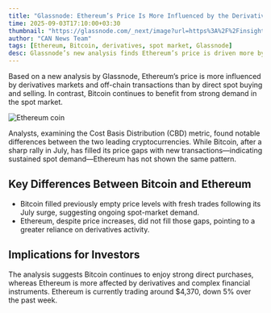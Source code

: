 ```yaml
---
title: "Glassnode: Ethereum’s Price Is More Influenced by the Derivatives Market"
time: 2025-09-03T17:10:00+03:30
thumbnail: "https://glassnode.com/_next/image?url=https%3A%2F%2Finsights.glassnode.com%2Fcontent%2Fimages%2F2025%2F07%2Fcme_btc.webp&w=640&q=75"    
author: "CAN News Team"
tags: [Ethereum, Bitcoin, derivatives, spot market, Glassnode]
desc: Glassnode’s new analysis finds Ethereum’s price is driven more by derivatives and off-chain activity than direct spot trading, while Bitcoin shows stronger spot demand.
---
```


Based on a new analysis by Glassnode, Ethereum’s price is more influenced by derivatives markets and off-chain transactions than by direct spot buying and selling. In contrast, Bitcoin continues to benefit from strong demand in the spot market.

![Ethereum coin](https://www.bankrate.com/2021/08/10160025/What-is-Ethereum.jpeg?auto=webp&optimize=high&crop=16:9)

Analysts, examining the Cost Basis Distribution (CBD) metric, found notable differences between the two leading cryptocurrencies. While Bitcoin, after a sharp rally in July, has filled its price gaps with new transactions—indicating sustained spot demand—Ethereum has not shown the same pattern.

## Key Differences Between Bitcoin and Ethereum
- Bitcoin filled previously empty price levels with fresh trades following its July surge, suggesting ongoing spot-market demand.
- Ethereum, despite price increases, did not fill those gaps, pointing to a greater reliance on derivatives activity.

## Implications for Investors
The analysis suggests Bitcoin continues to enjoy strong direct purchases, whereas Ethereum is more affected by derivatives and complex financial instruments. Ethereum is currently trading around $4,370, down 5% over the past week.
